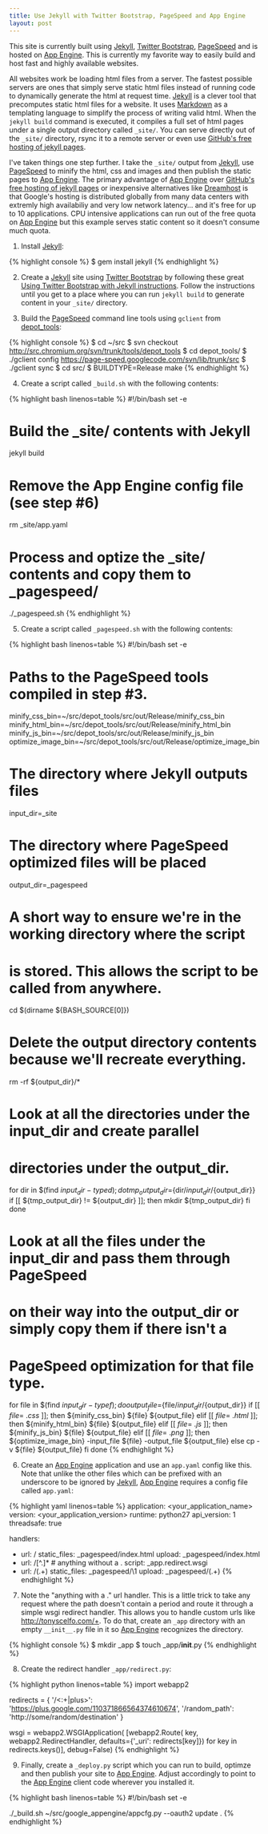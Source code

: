 ```yaml
---
title: Use Jekyll with Twitter Bootstrap, PageSpeed and App Engine
layout: post
---
```


This site is currently built using [Jekyll](http://jekyllrb.com/), [Twitter Bootstrap](http://twitter.github.io/bootstrap/), [PageSpeed](https://developers.google.com/speed/pagespeed/) and is hosted on [App Engine](https://developers.google.com/appengine/).  This is currently my favorite way to easily build and host fast and highly available websites.

All websites work be loading html files from a server.  The fastest possible servers are ones that simply serve static html files instead of running code to dynamically generate the html at request time.  [Jekyll](http://jekyllrb.com/) is a clever tool that precomputes static html files for a website.  It uses [Markdown](http://daringfireball.net/projects/markdown/) as a templating language to simplify the process of writing valid html.  When the `jekyll build` command is executed, it compiles a full set of html pages under a single output directory called `_site/`.  You can serve directly out of the `_site/` directory, rsync it to a remote server or even use [GitHub's free hosting of jekyll pages](https://help.github.com/articles/using-jekyll-with-pages).

I've taken things one step further.  I take the `_site/` output from [Jekyll](http://jekyllrb.com/), use [PageSpeed](https://developers.google.com/speed/pagespeed/) to minify the html, css and images and then publish the static pages to [App Engine](https://developers.google.com/appengine/).  The primary advantage of [App Engine](https://developers.google.com/appengine/) over [GitHub's free hosting of jekyll pages](https://help.github.com/articles/using-jekyll-with-pages) or inexpensive alternatives like [Dreamhost](http://dreamhost.com/) is that Google's hosting is distributed globally from many data centers with extremly high availabiliy and very low network latency... and it's free for up to 10 applications.  CPU intensive applications can run out of the free quota on [App Engine](https://developers.google.com/appengine/) but this example serves static content so it doesn't consume much quota.

1. Install [Jekyll](http://jekyllrb.com/):

{% highlight console %}
$ gem install jekyll
{% endhighlight %}

2. Create a [Jekyll](http://jekyllrb.com/) site using [Twitter Bootstrap](http://twitter.github.io/bootstrap/) by following these great [Using Twitter Bootstrap with Jekyll instructions](http://brizzled.clapper.org/blog/2012/03/05/using-twitter-bootstrap-with-jekyll/).  Follow the instructions until you get to a place where you can run `jekyll build` to generate content in your `_site/` directory.

3. Build the [PageSpeed](https://developers.google.com/speed/pagespeed/) command line tools using `gclient` from [depot_tools](http://dev.chromium.org/developers/how-tos/depottools):

{% highlight console %}
$ cd ~/src
$ svn checkout http://src.chromium.org/svn/trunk/tools/depot_tools
$ cd depot_tools/
$ ./gclient config https://page-speed.googlecode.com/svn/lib/trunk/src
$ ./gclient sync
$ cd src/
$ BUILDTYPE=Release make
{% endhighlight %}

4. Create a script called `_build.sh` with the following contents:

{% highlight bash linenos=table %}
#!/bin/bash
set -e

# Build the _site/ contents with Jekyll
jekyll build

# Remove the App Engine config file (see step #6)
rm _site/app.yaml

# Process and optize the _site/ contents and copy them to _pagespeed/
./_pagespeed.sh
{% endhighlight %}

5. Create a script called `_pagespeed.sh` with the following contents:

{% highlight bash linenos=table %}
#!/bin/bash
set -e

# Paths to the PageSpeed tools compiled in step #3.
minify_css_bin=~/src/depot_tools/src/out/Release/minify_css_bin
minify_html_bin=~/src/depot_tools/src/out/Release/minify_html_bin
minify_js_bin=~/src/depot_tools/src/out/Release/minify_js_bin
optimize_image_bin=~/src/depot_tools/src/out/Release/optimize_image_bin

# The directory where Jekyll outputs files
input_dir=_site
# The directory where PageSpeed optimized files will be placed
output_dir=_pagespeed

# A short way to ensure we're in the working directory where the script
# is stored.  This allows the script to be called from anywhere.
cd $(dirname ${BASH_SOURCE[0]})

# Delete the output directory contents because we'll recreate everything.
rm -rf ${output_dir}/*

# Look at all the directories under the input_dir and create parallel
# directories under the output_dir.
for dir in $(find ${input_dir} -type d); do
  tmp_output_dir=${dir/${input_dir}/${output_dir}}
  if [[ ${tmp_output_dir} != ${output_dir} ]]; then
    mkdir ${tmp_output_dir}
  fi
done

# Look at all the files under the input_dir and pass them through PageSpeed
# on their way into the output_dir or simply copy them if there isn't a
# PageSpeed optimization for that file type.
for file in $(find ${input_dir} -type f); do
  output_file=${file/${input_dir}/${output_dir}}
  if [[ ${file} =~ .css$ ]]; then
    ${minify_css_bin} ${file} ${output_file}
  elif [[ ${file} =~ .html$ ]]; then
    ${minify_html_bin} ${file} ${output_file}
  elif [[ ${file} =~ .js$ ]]; then
    ${minify_js_bin} ${file} ${output_file}
  elif [[ ${file} =~ .png$ ]]; then
    ${optimize_image_bin} -input_file ${file} -output_file ${output_file}
  else
    cp -v ${file} ${output_file}
  fi
done
{% endhighlight %}

6. Create an [App Engine](https://developers.google.com/appengine/) application and use an `app.yaml` config like this.  Note that unlike the other files which can be prefixed with an underscore to be ignored by [Jekyll](http://jekyllrb.com/), [App Engine](https://developers.google.com/appengine/) requires a config file called `app.yaml`:

{% highlight yaml linenos=table %}
application: <your_application_name>
version: <your_application_version>
runtime: python27
api_version: 1
threadsafe: true

handlers:
- url: /
  static_files: _pagespeed/index.html
  upload: _pagespeed/index.html
- url: /[^\.]* # anything without a .
  script: _app.redirect.wsgi
- url: /(.+)
  static_files: _pagespeed/\1
  upload: _pagespeed/(.+)
{% endhighlight %}

7. Note the "anything with a ." url handler.  This is a little trick to take any request where the path doesn't contain a period and route it through a simple wsgi redirect handler.  This allows you to handle custom urls like http://tonyscelfo.com/+.  To do that, create an `_app` directory with an empty `__init__.py` file in it so [App Engine](https://developers.google.com/appengine/) recognizes the directory.

{% highlight console %}
$ mkdir _app
$ touch _app/__init__.py
{% endhighlight %}

8. Create the redirect handler `_app/redirect.py`:

{% highlight python linenos=table %}
import webapp2

redirects = {
    '/<:\+|plus>': 'https://plus.google.com/110371866564374610674',
    '/random_path': 'http://some/random/destination'
}

wsgi = webapp2.WSGIApplication(
    [webapp2.Route(
        key,
        webapp2.RedirectHandler,
        defaults={'_uri': redirects[key]})
        for key in redirects.keys()],
    debug=False)
{% endhighlight %}

9. Finally, create a `_deploy.py` script which you can run to build, optimze and then publish your site to [App Engine](https://developers.google.com/appengine/).  Adjust accordingly to point to the [App Engine](https://developers.google.com/appengine/) client code wherever you installed it.

{% highlight bash linenos=table %}
#!/bin/bash
set -e

./_build.sh
~/src/google_appengine/appcfg.py --oauth2 update .
{% endhighlight %}
